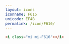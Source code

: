 ```yaml
---
layout: icons
iconname: F616
unicode: EF4B
permalink: /icon/F616/
---
```


``` html
<i class="mi mi-F616"></i>
```
